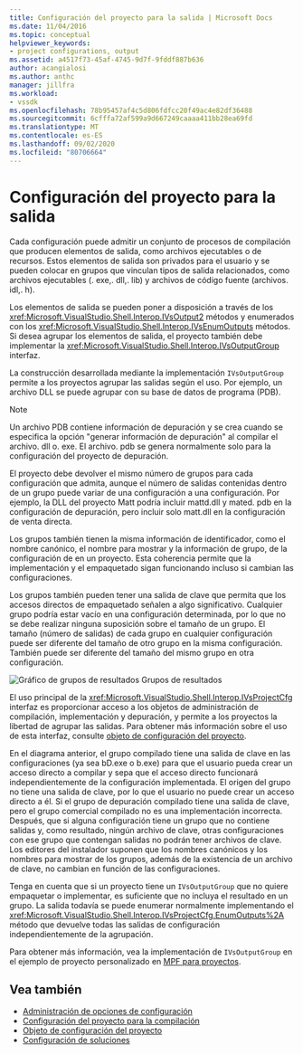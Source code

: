 ```yaml
---
title: Configuración del proyecto para la salida | Microsoft Docs
ms.date: 11/04/2016
ms.topic: conceptual
helpviewer_keywords:
- project configurations, output
ms.assetid: a4517f73-45af-4745-9d7f-9fddf887b636
author: acangialosi
ms.author: anthc
manager: jillfra
ms.workload:
- vssdk
ms.openlocfilehash: 78b95457af4c5d806fdfcc20f49ac4e82df36488
ms.sourcegitcommit: 6cfffa72af599a9d667249caaaa411bb28ea69fd
ms.translationtype: MT
ms.contentlocale: es-ES
ms.lasthandoff: 09/02/2020
ms.locfileid: "80706664"
---
```

# <a name="project-configuration-for-output"></a>Configuración del proyecto para la salida
Cada configuración puede admitir un conjunto de procesos de compilación que producen elementos de salida, como archivos ejecutables o de recursos. Estos elementos de salida son privados para el usuario y se pueden colocar en grupos que vinculan tipos de salida relacionados, como archivos ejecutables (. exe,. dll,. lib) y archivos de código fuente (archivos. idl,. h).

 Los elementos de salida se pueden poner a disposición a través de los <xref:Microsoft.VisualStudio.Shell.Interop.IVsOutput2> métodos y enumerados con los <xref:Microsoft.VisualStudio.Shell.Interop.IVsEnumOutputs> métodos. Si desea agrupar los elementos de salida, el proyecto también debe implementar la <xref:Microsoft.VisualStudio.Shell.Interop.IVsOutputGroup> interfaz.

 La construcción desarrollada mediante la implementación `IVsOutputGroup` permite a los proyectos agrupar las salidas según el uso. Por ejemplo, un archivo DLL se puede agrupar con su base de datos de programa (PDB).

> [!NOTE]
> Un archivo PDB contiene información de depuración y se crea cuando se especifica la opción "generar información de depuración" al compilar el archivo. dll o. exe. El archivo. pdb se genera normalmente solo para la configuración del proyecto de depuración.

 El proyecto debe devolver el mismo número de grupos para cada configuración que admita, aunque el número de salidas contenidas dentro de un grupo puede variar de una configuración a una configuración. Por ejemplo, la DLL del proyecto Matt podría incluir mattd.dll y mated. pdb en la configuración de depuración, pero incluir solo matt.dll en la configuración de venta directa.

 Los grupos también tienen la misma información de identificador, como el nombre canónico, el nombre para mostrar y la información de grupo, de la configuración de en un proyecto. Esta coherencia permite que la implementación y el empaquetado sigan funcionando incluso si cambian las configuraciones.

 Los grupos también pueden tener una salida de clave que permita que los accesos directos de empaquetado señalen a algo significativo. Cualquier grupo podría estar vacío en una configuración determinada, por lo que no se debe realizar ninguna suposición sobre el tamaño de un grupo. El tamaño (número de salidas) de cada grupo en cualquier configuración puede ser diferente del tamaño de otro grupo en la misma configuración. También puede ser diferente del tamaño del mismo grupo en otra configuración.

 ![Gráfico de grupos de resultados](../../extensibility/internals/media/vsoutputgroups.gif "vsOutputGroups") Grupos de resultados

 El uso principal de la <xref:Microsoft.VisualStudio.Shell.Interop.IVsProjectCfg> interfaz es proporcionar acceso a los objetos de administración de compilación, implementación y depuración, y permite a los proyectos la libertad de agrupar las salidas. Para obtener más información sobre el uso de esta interfaz, consulte [objeto de configuración del proyecto](../../extensibility/internals/project-configuration-object.md).

 En el diagrama anterior, el grupo compilado tiene una salida de clave en las configuraciones (ya sea bD.exe o b.exe) para que el usuario pueda crear un acceso directo a compilar y sepa que el acceso directo funcionará independientemente de la configuración implementada. El origen del grupo no tiene una salida de clave, por lo que el usuario no puede crear un acceso directo a él. Si el grupo de depuración compilado tiene una salida de clave, pero el grupo comercial compilado no es una implementación incorrecta. Después, que si alguna configuración tiene un grupo que no contiene salidas y, como resultado, ningún archivo de clave, otras configuraciones con ese grupo que contengan salidas no podrán tener archivos de clave. Los editores del instalador suponen que los nombres canónicos y los nombres para mostrar de los grupos, además de la existencia de un archivo de clave, no cambian en función de las configuraciones.

 Tenga en cuenta que si un proyecto tiene un `IVsOutputGroup` que no quiere empaquetar o implementar, es suficiente que no incluya el resultado en un grupo. La salida todavía se puede enumerar normalmente implementando el <xref:Microsoft.VisualStudio.Shell.Interop.IVsProjectCfg.EnumOutputs%2A> método que devuelve todas las salidas de configuración independientemente de la agrupación.

 Para obtener más información, vea la implementación de `IVsOutputGroup` en el ejemplo de proyecto personalizado en [MPF para proyectos](https://github.com/tunnelvisionlabs/MPFProj10).

## <a name="see-also"></a>Vea también
- [Administración de opciones de configuración](../../extensibility/internals/managing-configuration-options.md)
- [Configuración del proyecto para la compilación](../../extensibility/internals/project-configuration-for-building.md)
- [Objeto de configuración del proyecto](../../extensibility/internals/project-configuration-object.md)
- [Configuración de soluciones](../../extensibility/internals/solution-configuration.md)
